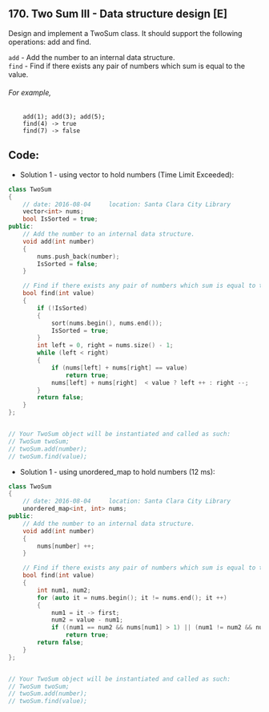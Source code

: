 ## 170. Two Sum III - Data structure design [E]
Design and implement a TwoSum class. It should support the following operations: add and find.

`add` - Add the number to an internal data structure.   
`find` - Find if there exists any pair of numbers which sum is equal to the value.   

###### For example,
```
    add(1); add(3); add(5);
    find(4) -> true
    find(7) -> false
```

## Code:
- Solution 1 - using vector to hold numbers (Time Limit Exceeded):
```c++
class TwoSum 
{
    // date: 2016-08-04     location: Santa Clara City Library
    vector<int> nums;
    bool IsSorted = true;
public:
    // Add the number to an internal data structure.
	void add(int number) 
	{
	    nums.push_back(number);
	    IsSorted = false;
	}

    // Find if there exists any pair of numbers which sum is equal to the value.
	bool find(int value) 
	{
	    if (!IsSorted)
	    {
	        sort(nums.begin(), nums.end());
	        IsSorted = true;
	    }
	    int left = 0, right = nums.size() - 1;
	    while (left < right)
	    {
	        if (nums[left] + nums[right] == value)
	            return true;
            nums[left] + nums[right]  < value ? left ++ : right --;
	    }
	    return false;
	}
};


// Your TwoSum object will be instantiated and called as such:
// TwoSum twoSum;
// twoSum.add(number);
// twoSum.find(value);
```

- Solution 1 - using unordered_map to hold numbers (12 ms):
```c++
class TwoSum 
{
    // date: 2016-08-04     location: Santa Clara City Library
    unordered_map<int, int> nums;
public:
    // Add the number to an internal data structure.
	void add(int number) 
	{
	    nums[number] ++;
	}

    // Find if there exists any pair of numbers which sum is equal to the value.
	bool find(int value) 
	{
	    int num1, num2;
        for (auto it = nums.begin(); it != nums.end(); it ++)
        {
            num1 = it -> first;
            num2 = value - num1;
            if ((num1 == num2 && nums[num1] > 1) || (num1 != num2 && nums.count(num2) != 0))
                return true;
	    return false;
	}
};


// Your TwoSum object will be instantiated and called as such:
// TwoSum twoSum;
// twoSum.add(number);
// twoSum.find(value);
```
